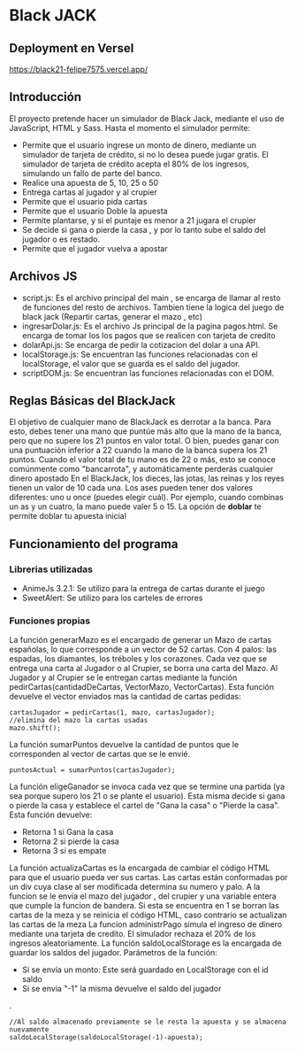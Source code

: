 # Black JACK

## Deployment en Versel 
https://black21-felipe7575.vercel.app/

## Introducción
El proyecto pretende hacer un simulador de Black Jack, mediante el uso de JavaScript, HTML y Sass.
Hasta el momento el simulador permite:

 - Permite que el usuario ingrese un monto de dinero, mediante un simulador de tarjeta de crédito, si no lo desea puede jugar gratis. El simulador de tarjeta de crédito acepta el 80% de los ingresos, simulando un fallo de parte del banco.
 - Realice una apuesta de 5, 10, 25 o 50 
 - Entrega cartas al jugador y al crupier
 - Permite que el usuario pida cartas
 - Permite que el usuario Doble la apuesta 
 - Permite plantarse, y si el puntaje es menor a 21 jugara el crupier
 - Se decide si gana o pierde la casa , y por lo tanto sube el saldo del jugador o es restado.
 - Permite que el jugador vuelva a apostar

##  Archivos JS
 - script.js: Es el archivo principal del main , se encarga de llamar al resto de funciones del resto de  archivos. Tambien tiene la logica del juego de black jack (Repartir cartas, generar el mazo , etc)
 - ingresarDolar.js: Es el archivo Js principal de la pagina pagos.html. Se encarga de tomar los los pagos que se realicen con tarjeta de credito
 - dolarApi.js: Se encarga de pedir la cotizacion del dolar a una API.
 - localStorage.js: Se encuentran las funciones relacionadas con el localStorage, el valor  que se guarda es el saldo del jugador.
 - scriptDOM.js: Se encuentran las funciones relacionadas con el DOM.


##  Reglas Básicas del BlackJack
El objetivo de cualquier mano de BlackJack es derrotar a la banca. Para esto, debes tener una mano que puntúe más alto que la mano de la banca, pero que no supere los 21 puntos en valor total. O bien, puedes ganar con una puntuación inferior a 22 cuando la mano de la banca supera los 21 puntos. Cuando el valor total de tu mano es de 22 o más, esto se conoce comúnmente como "bancarrota", y automáticamente perderás cualquier dinero apostado
En el BlackJack, los dieces, las jotas, las reinas y los reyes tienen un valor de 10 cada una. Los ases pueden tener dos valores diferentes: uno u once (puedes elegir cuál). Por ejemplo, cuando combinas un as y un cuatro, la mano puede valer 5 o 15.
La opción de **doblar** te permite doblar tu apuesta inicial

## Funcionamiento del programa
### Librerias utilizadas 
 - AnimeJs 3.2.1: Se utilizo para la entrega de cartas durante el juego 
 - SweetAlert: Se utilizo para los carteles de errores 
### Funciones propias
La función generarMazo es el encargado de generar un Mazo de cartas españolas, lo que corresponde a un vector de 52 cartas. Con 4 palos: las espadas, los diamantes, los tréboles y los corazones.
Cada vez que se entrega una carta al Jugador o al Crupier, se borra una carta del Mazo.
Al Jugador y al Crupier se le entregan cartas mediante la función pedirCartas(cantidadDeCartas, VectorMazo, VectorCartas). Esta función devuelve el vector enviados mas la cantidad de cartas pedidas:

    cartasJugador = pedirCartas(1, mazo, cartasJugador);
    //elimina del mazo la cartas usadas
    mazo.shift();
   La función sumarPuntos devuelve la cantidad de puntos que le corresponden al vector de cartas que se le envié. 

    puntosActual = sumarPuntos(cartasJugador);
   
La función eligeGanador se invoca cada vez que se termine una partida (ya sea porque supero los 21 o se plante el usuario). Esta misma decide si gana o pierde la casa y establece el cartel de "Gana la casa" o "Pierde la casa". Esta función devuelve: 

 -  Retorna 1 si Gana la casa
 - Retorna 2 si pierde la casa
 - Retorna 3 si es empate

La función actualizaCartas es la encargada de cambiar el código HTML para que el usuario pueda ver sus cartas. Las cartas están conformadas por un div cuya clase al ser modificada determina su numero y palo. A la funcion se le envía el mazo del jugador , del crupier y una variable entera que cumple la funcion de bandera. Si esta se encuentra en 1 se borran las cartas de la meza y se reinicia el código HTML, caso contrario se actualizan las cartas de la meza 
La funcion administrPago simula el ingreso de dinero mediante una tarjeta de credito. El simulador rechaza el 20% de los ingresos aleatoriamente. 
La función saldoLocalStorage es la encargada de guardar los saldos del jugador. Parámetros de la función:

 - Si se envía un monto: Este será guardado en LocalStorage con el id saldo
 - Si se envia "-1" la misma devuelve el saldo del jugador 

.

    //Al saldo almacenado previamente se le resta la apuesta y se almacena nuevamente 
    saldoLocalStorage(saldoLocalStorage(-1)-apuesta);

 
 


 

